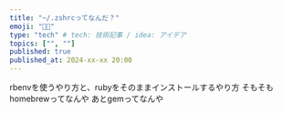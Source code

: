 ```yaml
---
title: "~/.zshrcってなんだ？"
emoji: "😵‍💫"
type: "tech" # tech: 技術記事 / idea: アイデア
topics: ["", ""]
published: true
published_at: 2024-xx-xx 20:00
---
```


rbenvを使うやり方と、rubyをそのままインストールするやり方
そもそもhomebrewってなんや
あとgemってなんや